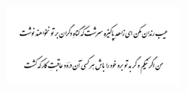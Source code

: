 <p align="center">
  <picture>
    <source media="(prefers-color-scheme: dark)" srcset="https://raw.githubusercontent.com/moeinmiadi/moeinmiadi/main/Hafez_Shirazi_wh.png">
    <source media="(prefers-color-scheme: light)" srcset="https://github.com/moeinmiadi/moeinmiadi/blob/main/Hafez_Shirazi.png">
    <img src="https://github.com/moeinmiadi/moeinmiadi/blob/main/Hafez_Shirazi.png" width="350">
  </picture>
</p>
